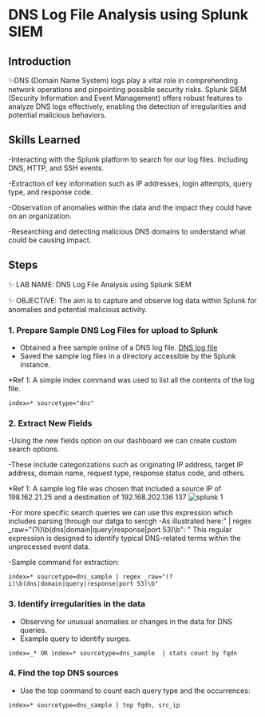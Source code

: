 # DNS Log File Analysis using Splunk SIEM

## Introduction
✨DNS (Domain Name System) logs play a vital role in comprehending network operations and pinpointing possible security risks. Splunk SIEM (Security Information and Event Management) offers robust features to analyze DNS logs effectively, enabling the detection of irregularities and potential malicious behaviors.

## Skills Learned
-Interacting with the Splunk platform to search for our log files. Including DNS, HTTP, and SSH events.

-Extraction of key information such as IP addresses, login attempts, query type, and response code.

-Observation of anomalies within the data and the impact they could have on an organization.

-Researching and detecting malicious DNS domains to understand what could be causing impact.


## Steps

✨ LAB NAME: DNS Log File Analysis using Splunk SIEM

✨ OBJECTIVE: The aim is to capture and observe log data within Splunk for anomalies and potential malicious activity.


### 1. Prepare Sample DNS Log Files for upload to Splunk
- Obtained a free sample online of a DNS log file. [DNS log file](https://www.secrepo.com/maccdc2012/dns.log.gz)
- Saved the sample log files in a directory accessible by the Splunk instance.

*Ref 1: A simple index command was used to list all the contents of the log file.
```
index=* sourcetype="dns"  
```

### 2. Extract New Fields
-Using the new fields option on our dashboard we can create custom search options.

-These include categorizations such as originating IP address, target IP address, domain name, request type, response status code, and others.

*Ref 1: 
A sample log file was chosen that included a source IP of 198.162.21.25 and a destination of 192.168.202.136 137
![splunk 1](https://github.com/nathanielreich2k/DNS-Log-File-Analysis-SIM/assets/155709615/3121eb6f-1ec7-4196-8e17-41afa064f658)






-For more specific search queries we can use this expression which includes parsing through our datga to sercgh
-As illustrated here:" | regex _raw="(?i)\b(dns|domain|query|response|port 53)\b": " This regular expression is designed to identify typical DNS-related terms within the unprocessed event data.

-Sample command for extraction:
```
index=* sourcetype=dns_sample | regex _raw="(?i)\b(dns|domain|query|response|port 53)\b"
```

### 3. Identify irregularities in the data
- Observing for unusual anomalies or changes in the data for DNS queries.
- Example query to identify surges.
```
index=_* OR index=* sourcetype=dns_sample  | stats count by fqdn
```

### 4. Find the top DNS sources
- Use the top command to count each query type and the occurrences:   
```
index=* sourcetype=dns_sample | top fqdn, src_ip
```








































